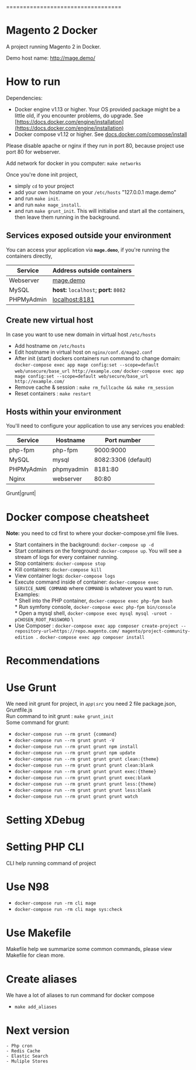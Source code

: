 ==================================

# Magento 2 Docker #

A project running Magento 2 in Docker.

Demo host name: http://mage.demo/

# How to run #

Dependencies:
  * Docker engine v1.13 or higher. Your OS provided package might be a little old, if you encounter problems, do upgrade. See [https://docs.docker.com/engine/installation](https://docs.docker.com/engine/installation)
  * Docker compose v1.12 or higher. See [docs.docker.com/compose/install](https://docs.docker.com/compose/install/)

Please disable apache or nginx if they run in port 80, because project use port 80 for webserver.

Add network for docker in you computer:
    `make networks`  

Once you're done init project,
  - simply `cd` to your project
  - add your own hostname on your `/etc/hosts` "127.0.0.1 mage.demo"
  - and run `make init`.
  - and run `make mage_install`.
  - and run `make grunt_init`.
This will initialise and start all the containers, then leave them running in the background.

## Services exposed outside your environment ##

You can access your application via **`mage.demo`**, if you're running the containers directly,


Service|Address outside containers
------|---------
Webserver|[mage.demo](http://mage.demo)
MySQL|**host:** `localhost`; **port:** `8082`
PHPMyAdmin|[localhost:8181](http://mage.demo:8181)

## Create new virtual host ##
In case you want to use new domain in virtual host `/etc/hosts`
- Add hostname on `/etc/hosts`
- Edit hostname in virtual host on `nginx/conf.d/mage2.conf`
- After init (start) dockers containers run command to change domain:
        `docker-compose exec app mage config:set --scope=default web/unsecure/base_url http://example.com/`
        `docker-compose exec app mage config:set --scope=default web/secure/base_url http://example.com/`
- Remove cache & session : `make rm_fullcache && make rm_session`
- Reset containers : `make restart`

## Hosts within your environment ##

You'll need to configure your application to use any services you enabled:

Service|Hostname|Port number
------|---------|-----------
php-fpm|php-fpm|9000:9000
MySQL|mysql|8082:3306 (default)
PHPMyAdmin|phpmyadmin|8181:80
Nginx|webserver|80:80

Grunt|grunt|

# Docker compose cheatsheet #

**Note:** you need to cd first to where your docker-compose.yml file lives.

  * Start containers in the background: `docker-compose up -d`
  * Start containers on the foreground: `docker-compose up`. You will see a stream of logs for every container running.
  * Stop containers: `docker-compose stop`
  * Kill containers: `docker-compose kill`
  * View container logs: `docker-compose logs`
  * Execute command inside of container: `docker-compose exec SERVICE_NAME COMMAND` where `COMMAND` is whatever you want to run.  
    Examples: \
        * Shell into the PHP container, `docker-compose exec php-fpm bash` \
        * Run symfony console, `docker-compose exec php-fpm bin/console` \
        * Open a mysql shell, `docker-compose exec mysql mysql -uroot -pCHOSEN_ROOT_PASSWORD` \
  * Use Composer :
      `docker-compose exec app composer create-project --repository-url=https://repo.magento.com/ magento/project-community-edition .`
      `docker-compose exec app composer install`
# Recommendations #

# Use Grunt #
We need init grunt for project, in *`app\src`* you need 2 file package.json, Gruntfile.js \
Run command to init grunt : `make grunt_init` \
Some command for grunt:
- `docker-compose run --rm grunt {command}`
- `docker-compose run --rm grunt grunt -V`
- `docker-compose run --rm grunt grunt npm install`
- `docker-compose run --rm grunt grunt npm update`
- `docker-compose run --rm grunt grunt grunt clean:{theme}`
- `docker-compose run --rm grunt grunt grunt clean:blank`
- `docker-compose run --rm grunt grunt grunt exec:{theme}`
- `docker-compose run --rm grunt grunt grunt exec:blank`
- `docker-compose run --rm grunt grunt grunt less:{theme}`
- `docker-compose run --rm grunt grunt grunt less:blank`
- `docker-compose run --rm grunt grunt grunt watch`

# Setting XDebug #

# Setting PHP CLI #
CLI help running command of project

# Use N98 #
- `docker-compose run -rm cli mage`
- `docker-compose run -rm cli mage sys:check`

# Use Makefile #
Makefile help we summarize some common commands, please view Makefile for clean more.

# Create aliases #
We have a lot of aliases to run command for docker compose
- `make add_aliases`

# Next version #
    - Php cron
    - Redis Cache
    - Elastic Search
    - Muliple Stores
